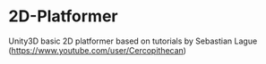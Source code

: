 # 2D-Platformer
Unity3D basic 2D platformer based on tutorials by Sebastian Lague (https://www.youtube.com/user/Cercopithecan)

